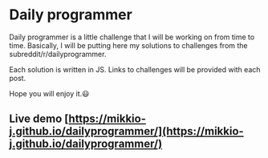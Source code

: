 # Daily programmer

Daily programmer is a little challenge that I will be working on from time to time. Basically, I will be putting here my solutions to challenges from the subreddit/r/dailyprogrammer.

Each solution is written in JS. Links to challenges will be provided with each post.

Hope you will enjoy it.😃

## Live demo [https://mikkio-j.github.io/dailyprogrammer/](https://mikkio-j.github.io/dailyprogrammer/)
